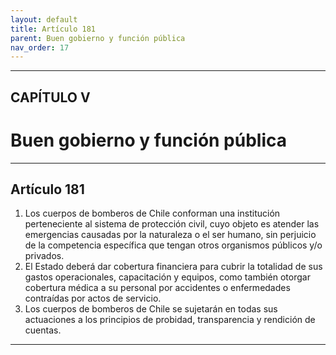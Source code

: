 ```yaml
---
layout: default
title: Artículo 181
parent: Buen gobierno y función pública
nav_order: 17
---
```


---

## CAPÍTULO V 
# Buen gobierno y función pública

---

## Artículo 181

1. Los cuerpos de bomberos de Chile conforman una institución perteneciente al sistema de protección civil, cuyo objeto es atender las emergencias causadas por la naturaleza o el ser humano, sin perjuicio de la competencia específica que tengan otros organismos públicos y/o privados.
2. El Estado deberá dar cobertura financiera para cubrir la totalidad de sus gastos operacionales, capacitación y equipos, como también otorgar cobertura médica a su personal por accidentes o enfermedades contraídas por actos de servicio.
3. Los cuerpos de bomberos de Chile se sujetarán en todas sus actuaciones a los principios de probidad, transparencia y rendición de cuentas.

---
